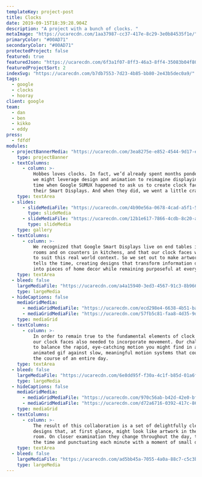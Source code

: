 ```yaml
---
templateKey: project-post
title: Clocks
date: 2019-09-15T18:39:28.904Z
description: "A project with a bunch of clocks. "
metaImage: "https://ucarecdn.com/1aa37987-cc37-417e-8c29-3e0b84535f1e/"
primaryColor: "#00AD71"
secondaryColor: "#00AD71"
protectedProject: false
featured: true
featuredJson: "https://ucarecdn.com/6f3a1f07-8ff3-46a3-8ff4-35083b04f804/"
featuredProjectSort: 2
indexSvg: "https://ucarecdn.com/b7db7553-7d23-4b85-bb80-2e43b5dec0a9/"
tags:
  - google
  - clocks
  - hooray
client: google
team:
  - dan
  - ben
  - kikko
  - eddy
press:
  - fdfdf
modules:
  - projectBannerMedia: "https://ucarecdn.com/3ea8275e-e852-4544-9d17-ecd6d2dc918c/"
    type: projectBanner
  - textColumns:
      - column: >-
          Hobbes loves clocks. In fact, we’d already spent months pondering how
          we might leverage design and animation to reimagine displaying the
          time when Google SUMUX happened to ask us to create clock faces for
          their Smart Displays. And when they did, we went a little crazy.
    type: textArea
  - slides:
      - slideMediaFile: "https://ucarecdn.com/4b90e56a-0678-4cad-a5f1-5d1a7810f059/"
        type: slideMedia
      - slideMediaFile: "https://ucarecdn.com/12b1e617-7866-4cdb-8c20-af6732ab72ab/"
        type: slideMedia
    type: gallery
  - textColumns:
      - column: >-
          We recognized that Google Smart Displays live on end tables in living
          rooms and on counters in kitchens, and that our clock faces would need
          to suit this real world context. So we set out to make artwork that
          tells the time, creating designs that transform information displays
          into pieces of home decor while remaining purposeful at every second.
    type: textArea
  - bleed: false
    largeMediaFile: "https://ucarecdn.com/a4a15940-3ed3-4567-91c3-8b96614524db/"
    type: largeMedia
  - hideCaptions: false
    mediaGridMedia:
      - mediaGridMediaFile: "https://ucarecdn.com/ecd298e4-6638-4b51-ba88-67dccb7977d8/"
      - mediaGridMediaFile: "https://ucarecdn.com/57fb5c81-faa8-4d35-9dd7-7f6b1505f813/"
    type: mediaGrid
  - textColumns:
      - column: >-
          In order to remain true to the fundamental elements of clock design,
          our clock faces also needed to incorporate movement. Our challenge was
          to balance the rapid, eye-catching motion you might find in an
          animated gif against slow, meaningful motion systems that could span
          the course of an entire day.
    type: textArea
  - bleed: false
    largeMediaFile: "https://ucarecdn.com/6e8dd95f-f30a-4c1f-b85d-01a6fb564de7/"
    type: largeMedia
  - hideCaptions: false
    mediaGridMedia:
      - mediaGridMediaFile: "https://ucarecdn.com/970c56ab-b42d-42e0-bff0-cc5245cbaf75/"
      - mediaGridMediaFile: "https://ucarecdn.com/d72a6716-0392-417c-866e-bafa932c2987/"
    type: mediaGrid
  - textColumns:
      - column: >-
          The result of this collaboration is a set of delightfully clever
          designs that, at first glance, might look like artwork in the drawing
          room. On closer examination they change throughout the day, telling
          the time and punctuating each minute with a moment of small delight.
    type: textArea
  - bleed: false
    largeMediaFile: "https://ucarecdn.com/ad5bb45a-7055-4a0a-88c7-c5c3bd72a4af/"
    type: largeMedia
---
```

